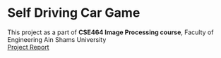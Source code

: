 # Self Driving Car Game

This project as a part of **CSE464 Image Processing course**, Faculty of Engineering Ain Shams University
<br>
[Project Report](https://docs.google.com/document/d/1XWXFWCvQeqrzYGnQ0rE2AoZYa3SY12WETBrMeR2MQ5s/edit?usp=sharing)
